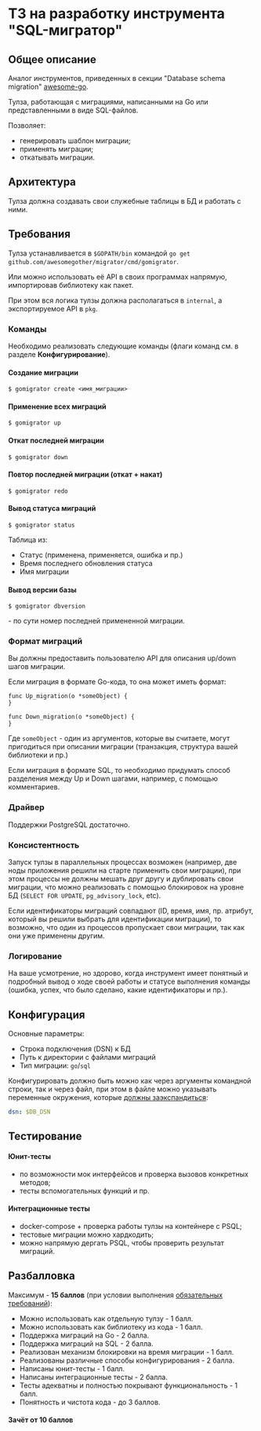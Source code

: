 # ТЗ на разработку инструмента "SQL-мигратор"

## Общее описание
Аналог инструментов, приведенных в секции "Database schema migration" 
[awesome-go](https://github.com/avelino/awesome-go).

Тулза, работающая с миграциями, написанными на Go или представленными в виде SQL-файлов.

Позволяет:
- генерировать шаблон миграции;
- применять миграции;
- откатывать миграции.

## Архитектура
Тулза должна создавать свои служебные таблицы в БД и работать с ними.

## Требования
Тулза устанавливается в `$GOPATH/bin` командой `go get github.com/awesomegother/migrator/cmd/gomigrator`.

Или можно использовать её API в своих программах напрямую, импортировав библиотеку как пакет.

При этом вся логика тулзы должна располагаться в `internal`, а экспортируемое API в `pkg`.

### Команды
Необходимо реализовать следующие команды (флаги команд см. в разделе **Конфигурирование**).

#### Создание миграции
```
$ gomigrator create <имя_миграции>
```

#### Применение всех миграций
```
$ gomigrator up
```

#### Откат последней миграции
```
$ gomigrator down
```

#### Повтор последней миграции (откат + накат)
```
$ gomigrator redo
```

#### Вывод статуса миграций
```
$ gomigrator status
```
Таблица из:
- Статус (применена, применяется, ошибка и пр.)
- Время последнего обновления статуса
- Имя миграции

#### Вывод версии базы
```
$ gomigrator dbversion
```
\- по сути номер последней примененной миграции.

### Формат миграций
Вы должны предоставить пользователю API для описания up/down шагов миграции.

Если миграция в формате Go-кода, то она может иметь формат:
```golang
func Up_migration(o *someObject) {
}

func Down_migration(o *someObject) {
}
```
Где `someObject` - один из аргументов, которые вы считаете, могут пригодиться
при описании миграции (транзакция, структура вашей библиотеки и пр.)

Если миграция в формате SQL, то необходимо придумать способ разделения
между Up и Down шагами, например, с помощью комментариев.

### Драйвер
Поддержки PostgreSQL достаточно.

### Консистентность
Запуск тулзы в параллельных процессах возможен (например, две ноды приложения решили на старте применить
свои миграции), при этом процессы не должны мешать друг другу и дублировать свои миграции,
что можно реализовать с помощью блокировок на уровне БД (`SELECT FOR UPDATE`, `pg_advisory_lock`, etc).

Если идентификаторы миграций совпадают (ID, время, имя, пр. атрибут, который вы решили
выбрать для идентификации миграции), то возможно, что один из процессов пропускает
свои миграции, так как они уже применены другим.

### Логирование
На ваше усмотрение, но здорово, когда инструмент имеет понятный и подробный
вывод о ходе своей работы и статусе выполнения команды (ошибка, успех,
что было сделано, какие идентификаторы и пр.).

## Конфигурация
Основные параметры:
* Строка подключения (DSN) к БД
* Путь к директории с файлами миграций
* Тип миграции: `go`/`sql`

Конфигурировать должно быть можно как через аргументы командной строки,
так и через файл, при этом в файле можно указывать переменные окружения,
которые [должны заэкспандиться](https://golang.org/pkg/os/#ExpandEnv):
```yaml
dsn: $DB_DSN
```

## Тестирование
#### Юнит-тесты
- по возможности мок интерфейсов и проверка вызовов конкретных методов;
- тесты вспомогательных функций и пр.

#### Интеграционные тесты
- docker-compose + проверка работы тулзы на контейнере с PSQL;
- тестовые миграции можно хардкодить;
- можно напрямую дергать PSQL, чтобы проверить результат миграций. 

## Разбалловка
Максимум - **15 баллов**
(при условии выполнения [обязательных требований](README)):

* Можно использовать как отдельную тулзу - 1 балл.
* Можно использовать как библиотеку из кода - 1 балл.
* Поддержка миграций на Go - 2 балла.
* Поддержка миграций на SQL - 2 балла.
* Реализован механизм блокировки на время миграции - 1 балл.
* Реализованы различные способы конфигурирования - 2 балла.
* Написаны юнит-тесты - 1 балл.
* Написаны интеграционные тесты - 2 балла.
* Тесты адекватны и полностью покрывают функциональность - 1 балл.
* Понятность и чистота кода - до 3 баллов.

#### Зачёт от 10 баллов
